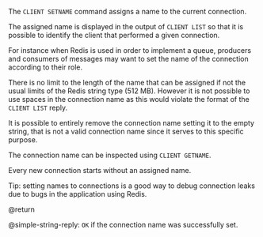 The `CLIENT SETNAME` command assigns a name to the current connection.

The assigned name is displayed in the output of `CLIENT LIST` so that it is
possible to identify the client that performed a given connection.

For instance when Redis is used in order to implement a queue, producers and
consumers of messages may want to set the name of the connection according to
their role.

There is no limit to the length of the name that can be assigned if not the
usual limits of the Redis string type (512 MB).
However it is not possible to use spaces in the connection name as this would
violate the format of the `CLIENT LIST` reply.

It is possible to entirely remove the connection name setting it to the empty
string, that is not a valid connection name since it serves to this specific
purpose.

The connection name can be inspected using `CLIENT GETNAME`.

Every new connection starts without an assigned name.

Tip: setting names to connections is a good way to debug connection leaks due to
bugs in the application using Redis.

@return

@simple-string-reply: `OK` if the connection name was successfully set.

